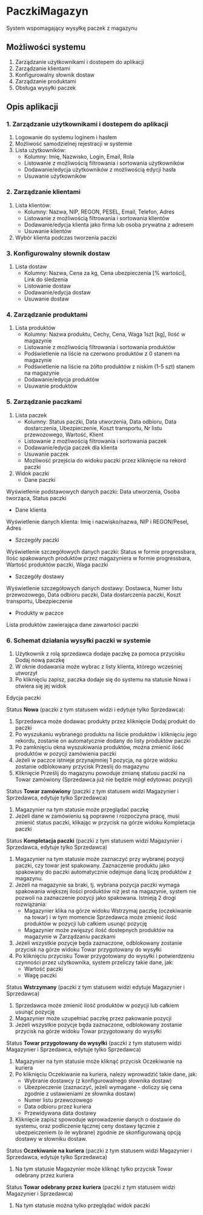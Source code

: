 # PaczkiMagazyn
System wspomagający wysyłkę paczek z magazynu

## Możliwości systemu

1. Zarządzanie użytkownikami i dostepem do aplikacji
2. Zarządzanie klientami
3. Konfigurowalny słownik dostaw
4. Zarządzanie produktami
5. Obsługa wysyłki paczek

## Opis aplikacji

### 1. Zarządzanie użytkownikami i dostepem do aplikacji
1. Logowanie do systemu loginem i hasłem
2. Możliwość samodzielnej rejestracji w systemie
3. Lista użytkowników: 
   - Kolumny: Imię, Nazwisko, Login, Email, Rola
   - Listowanie z możliwością filtrowania i sortowania użytkowników
   - Dodawanie/edycja użytkowników z możliwością edycji hasła
   - Usuwanie użytkowników
  
### 2. Zarządzanie klientami
1. Lista klientów:
   - Kolumny: Nazwa, NIP, REGON, PESEL, Email, Telefon, Adres
   - Listowanie z możliwością filtrowania i sortowania klientów
   - Dodawanie/edycja klienta jako firma lub osoba prywatna z adresem
   - Usuwanie klientów
2. Wybór klienta podczas tworzenia paczki

### 3. Konfigurowalny słownik dostaw
1. Lista dostaw
   - Kolumny: Nazwa, Cena za kg, Cena ubezpieczenia [% wartości], Link do śledzenia
   - Listowanie dostaw
   - Dodawanie/edycja dostaw
   - Usuwanie dostaw
  
### 4. Zarządzanie produktami
1. Lista produktów
   - Kolumny: Nazwa produktu, Cechy, Cena, Waga 1szt [kg], Ilość w magazynie
   - Listowanie z możliwością filtrowania i sortowania produktów
   - Podświetlenie na liście na czerwono produktów z 0 stanem na magazynie
   - Podświetlenie na liście na żółto produktów z niskim (1-5 szt) stanem na magazynie
   - Dodawanie/edycja produktów
   - Usuwanie produktów

### 5. Zarządzanie paczkami
1. Lista paczek
   - Kolumny: Status paczki, Data utworzenia, Data odbioru, Data dostarczenia, Ubezpieczenie, Koszt transportu, Nr listu przewozowego, Wartość, Klient
   - Listowanie z możliwością filtrowania i sortowania paczek
   - Dodawanie/edycja paczek dla klienta
   - Usuwanie paczek
   - Mozliwość przejścia do widoku paczki przez kliknięcie na rekord paczki
2. Widok paczki
   - Dane paczki
  
  Wyświetlenie podstawowych danych paczki: Data utworzenia, Osoba tworząca, Status paczki
  
   - Dane klienta
  
  Wyświetlenie danych klienta: Imię i nazwisko/nazwa, NIP i REGON/Pesel, Adres
  
   - Szczegóły paczki
  
  Wyświetlenie szczegółowych danych paczki: Status w formie progressbara, Ilośc spakowanych produktów przez magazyniera w formie progressbara, Wartość produktów paczki, Waga paczki
  
   - Szczegóły dostawy
  
  Wyświetlenie szczegółowych danych dostawy: Dostawca, Numer listu przewozowego, Data odbioru paczki, Data dostarczenia paczki, Koszt transportu, Ubezpieczenie
  
   - Produkty w paczce
  
  Lista produktów zawierająca dane zawartości paczki
  
### 6. Schemat działania wysyłki paczki w systemie
  
  1. Użytkownik z rolą sprzedawca dodaje paczkę za pomoca przycisku Dodaj nową paczkę
  2. W oknie dodawania może wybrac z listy klienta, którego wcześniej utworzył
  3. Po kliknięciu zapisz, paczka dodaje się do systemu na statusie Nowa i otwiera się jej widok
  
  Edycja paczki
  
  Status **Nowa** (paczki z tym statusem widzi i edytuje tylko Sprzedawca):
  1. Sprzedawca może dodawac produkty przez kliknięcie Dodaj produkt do paczki
  2. Po wyszukaniu wybranego produktu na liście produktów i kliknięciu jego rekordu, zostanie on automatycznie dodany do listy produktów paczki
  3. Po zamknięciu okna wyszukiwania produktów, można zmienić ilość produktów w pozycji zamówienia paczki
  4. Jeżeli w paczce istnieje przynajmniej 1 pozycja, na górze widoku zostanie odblokowany przycisk Przeslij do magazynu
  5. Kliknięcie Prześlij do magazynu powoduje zmianę statusu paczki na Towar zamówiony (Sprzedawca już nie będzie mógł edytowac pozycji)
  
  Status **Towar zamówiony** (paczki z tym statusem widzi Magazynier i Sprzedawca, edytuje tylko Sprzedawca)
  1. Magazynier na tym statusie może przeglądać paczkę
  2. Jeżeli dane w zamówieniu są poprawne i rozpoczyna pracę, musi zmienić status paczki, klikając w przycisk na górze widoku Kompletacja paczki
  
  Status **Kompletacja paczki** (paczki z tym statusem widzi Magazynier i Sprzedawca, edytuje tylko Sprzedawca)
  1. Magazynier na tym statusie może zaznaczyć przy wybranej pozycji paczki, czy towar jest spakowany. Zaznaczenie produktu jako spakowany do paczki automatycznie odejmuje daną liczę produktów z magazynu.
  2. Jeżeli na magazynie sa braki, tj. wybrana pozycja paczki wymaga spakowania większej ilości produktów niż jest na magazynie, system nie pozwoli na zaznaczenie pozycji jako spakowana. Istnieją 2 drogi rozwiązania:
     - Magazynier klika na górze widoku Wstrzymaj paczkę (oczekiwanie na towar) i w tym momencie Sprzedawca może zmienić ilość produktów w pozycji lub całkiem usunąć pozycję
     - Magazynier może zwięszyć ilość dostepnych produktów na magazynie w Zarządzaniu paczkami
  3. Jeżeli wszystkie pozycje będa zaznaczone, odblokowany zostanie przycisk na górze widoku Towar przygotowany do wysyłki
  4. Po kliknięciu przycisku Towar przygotowany do wysyłki i potwierdzeniu czynności przez użytkownika, system przeliczy takie dane, jak:
     - Wartość paczki
     - Wagę paczki

  Status **Wstrzymany** (paczki z tym statusem widzi edytuje Magazynier i Sprzedawca)
  1. Sprzedawca może zmienić ilość produktów w pozycji lub całkiem usunąć pozycję
  2. Magazynier może uzupełniać paczkę przez pakowanie pozycji
  3. Jeżeli wszystkie pozycje będa zaznaczone, odblokowany zostanie przycisk na górze widoku Towar przygotowany do wysyłki
  
  Status **Towar przygotowany do wysyłki** (paczki z tym statusem widzi Magazynier i Sprzedawca, edytuje tylko Sprzedawca)
  1. Magazynier na tym statusie może kliknąć przycisk Oczekiwanie na kuriera
  2. Po kliknięciu Oczekiwanie na kuriera, nalezy wprowadzić takie dane, jak:
     - Wybranie dostawcy (z konfigurowalnego słownika dostaw)
     - Ubezpieczenie (zaznaczyć, jeżeli wymagane - doliczy się cena zgodnie z ustawieniami ze słownika dostaw)
     - Numer listu przewozowego
     - Data odbioru przez kuriera
     - Przewidywana data dostawy
   3. Kliknięcie zapisz spowoduje wprowadzenie danych o dostawie do systemu, oraz podliczenie łącznej ceny dostawy łącznie z ubezpeiczeniem (o ile wybrane) zgodnie ze skonfigurowaną opcją dostawy w słowniku dostaw.
 
  Status **Oczekiwanie na kuriera** (paczki z tym statusem widzi Magazynier i Sprzedawca, edytuje tylko Sprzedawca)
  1. Na tym statusie Magazynier może kliknąć tylko przycisk Towar odebrany przez kuriera
  
  Status **Towar odebrany przez kuriera** (paczki z tym statusem widzi Magazynier i Sprzedawca)
  1. Na tym statusie można tylko przeglądać widok paczki
